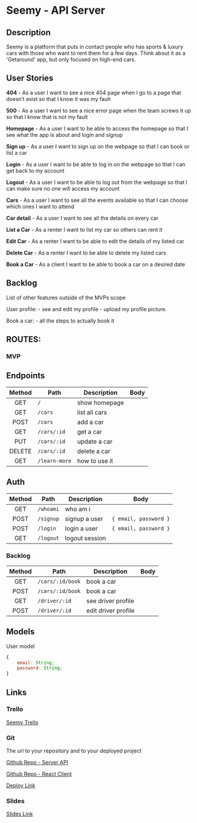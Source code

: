# Seemy - API Server

## Description

Seemy is a platform that puts in contact people who has sports & luxury cars with those who want to rent them for a few days. Think about it as a 'Getaround' app, but only focused on high-end cars.

## User Stories

**404** - As a user I want to see a nice 404 page when I go to a page that doesn’t exist so that I know it was my fault

**500** - As a user I want to see a nice error page when the team screws it up so that I know that is not my fault

**Homepage** - As a user I want to be able to access the homepage so that I see what the app is about and login and signup

**Sign up** - As a user I want to sign up on the webpage so that I can book or list a car

**Login** - As a user I want to be able to log in on the webpage so that I can get back to my account

**Logout** - As a user I want to be able to log out from the webpage so that I can make sure no one will access my account

**Cars** - As a user I want to see all the events available so that I can choose which ones I want to attend

**Car detail** - As a user I want to see all the details on every car

**List a Car** - As a renter I want to list my car so others can rent it

**Edit Car** - As a renter I want to be able to edit the details of my listed car

**Delete Car** - As a renter I want to be able to delete my listed cars

**Book a Car** - As a client I want to be able to book a car on a desired date


## Backlog

List of other features outside of the MVPs scope

User profile: - see and edit my profile - upload my profile picture.

Book a car: - all the steps to actually book it

## ROUTES:

### MVP

## Endpoints

| Method | Path           | Description      | Body                            |
| :----: | -------------- | ---------------- | ------------------------------- |
|  GET   | `/`            | show homepage    |                                 |
|  GET   | `/cars`        | list all cars    |                                 |
|  POST  | `/cars`        | add a car        |                                 |
|  GET   | `/cars/:id`    | get a car        |                                 |
|  PUT   | `/cars/:id`    | update a car     |                                 |
| DELETE | `/cars/:id`    | delete a car     |                                 |
|  GET   | `/learn-more`  | how to use it    |                                 |

## Auth

| Method | Path      | Description    | Body                     |
| :----: | --------- | -------------- | ------------------------ |
|  GET   | `/whoami` | who am i       |                          |
|  POST  | `/signup` | signup a user  | `{ email, password }`    |
|  POST  | `/login`  | login a user   | `{ email, password }`    |
|  GET   | `/logout` | logout session |                          |

### Backlog

| Method | Path              | Description          | Body                     |
| :----: | ----------------  | -------------------  | ------------------------ |
|  GET   | `/cars/:id/book`  | book a car           |                          |
|  POST  | `/cars/:id/book`  | book a car           |                          |
|  GET   | `/driver/:id`     | see driver profile   |                          |
|  POST  | `/driver/:id`     | edit driver profile  |                          |

## Models

User model

```javascript
{
	email: String;
	password: String;
}
```

## Links

### Trello

[Seemy Trello](https://trello.com/b/gNnluUYp/ironhack-module3-project)

### Git

The url to your repository and to your deployed project

[Github Repo - Server API](https://github.com/Pablolo/seemy-express-server)

[Github Repo - React Client](https://github.com/Pablolo/seemy-react-client)


[Deploy Link](http://heroku.com/)

### Slides

[Slides Link](http://slides.com/)
